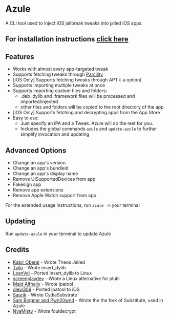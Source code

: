 # Azule

A CLI tool used to inject iOS jailbreak tweaks into jailed iOS apps.

## For installation instructions [click here](https://github.com/Al4ise/Azule/wiki)

## Features
* Works with almost every app-targeted tweak
* Supports fetching tweaks through [Parcility](https://parcility.co)
* [iOS Only] Supports fetching tweaks through APT (-a option)
* Supports importing multiple tweaks at once
* Supports importing custom files and folders:
  - .deb .dylib and .framework files will be processed and imported/injected 
  - other files and folders will be copied to the root directory of the app
* [iOS Only] Supports fetching and decrypting apps from the App Store
* Easy to use:
  - Just specify an iPA and a Tweak. Azule will do the rest for you.
  - Includes the global commands `azule` and `update-azule` to further simplify invocation and updating

## Advanced Options
* Change an app's version
* Change an app's bundleid
* Change an app's display name
* Remove UISupportedDevices from app
* Fakesign app
* Remove app extensions
* Remove Apple Watch support from app

For the extended usage instructions, run `azule -h` your terminal

## Updating
Run `update-azule` in your terminal to update Azule

## Credits

* [Kabir Oberai](https://github.com/kabiroberai/theos-jailed) - Wrote Theos Jailed
* [Tyilo](https://github.com/Tyilo/insert_dylib) - Wrote insert_dylib
* [LeanVel](https://github.com/LeanVel/insert_dylib) - Ported insert_dylib to Linux
* [screenplaydev](https://github.com/screenplaydev/plutil) - Wrote a Linux alternative for plutil
* [Majd Alfhaily](https://github.com/majd/ipatool) - Wrote ipatool
* [dlevi309](https://github.com/dlevi309/ipatool-ios) - Ported ipatool to iOS
* [Saurik](https://github.com/saurik) - Wrote CydiaSubstrate
* [Sam Bingner and Pwn20wnd](https://github.com/sbingner/substitute) - Wrote the the fork of Substitute, used in Azule
* [NyaMisty](https://github.com/NyaMisty/fouldecrypt) - Wrote fouldecrypt
